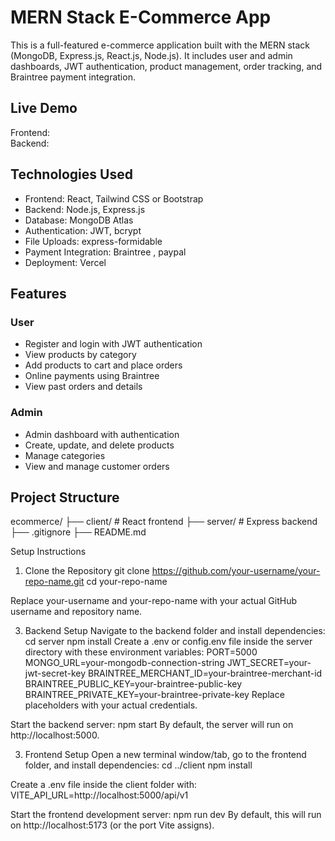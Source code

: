 # MERN Stack E-Commerce App

This is a full-featured e-commerce application built with the MERN stack (MongoDB, Express.js, React.js, Node.js).
It includes user and admin dashboards, JWT authentication, product management, order tracking, and Braintree payment integration.

## Live Demo

Frontend:   
Backend:

## Technologies Used

- Frontend: React, Tailwind CSS or Bootstrap
- Backend: Node.js, Express.js
- Database: MongoDB Atlas
- Authentication: JWT, bcrypt
- File Uploads: express-formidable
- Payment Integration: Braintree , paypal
- Deployment: Vercel

## Features

### User

- Register and login with JWT authentication
- View products by category
- Add products to cart and place orders
- Online payments using Braintree
- View past orders and details

### Admin

- Admin dashboard with authentication
- Create, update, and delete products
- Manage categories
- View and manage customer orders

## Project Structure

ecommerce/
├── client/ # React frontend
├── server/ # Express backend
├── .gitignore
├── README.md

Setup Instructions
1. Clone the Repository
git clone https://github.com/your-username/your-repo-name.git
cd your-repo-name

Replace your-username and your-repo-name with your actual GitHub username and repository name.

3. Backend Setup
Navigate to the backend folder and install dependencies:
cd server
npm install
Create a .env or config.env file inside the server directory with these environment variables:
PORT=5000
MONGO_URL=your-mongodb-connection-string
JWT_SECRET=your-jwt-secret-key
BRAINTREE_MERCHANT_ID=your-braintree-merchant-id
BRAINTREE_PUBLIC_KEY=your-braintree-public-key
BRAINTREE_PRIVATE_KEY=your-braintree-private-key
Replace placeholders with your actual credentials.

Start the backend server:
npm start
By default, the server will run on http://localhost:5000.

3. Frontend Setup
Open a new terminal window/tab, go to the frontend folder, and install dependencies:
cd ../client
npm install

Create a .env file inside the client folder with:
VITE_API_URL=http://localhost:5000/api/v1

Start the frontend development server:
npm run dev
By default, this will run on http://localhost:5173 (or the port Vite assigns).



